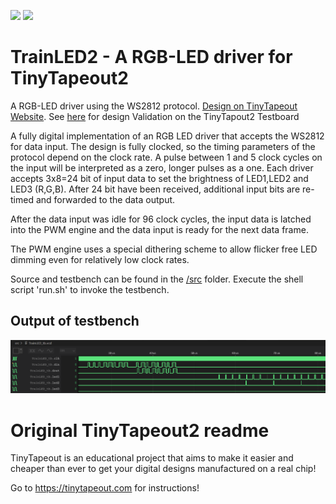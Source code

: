 ![](../../workflows/gds/badge.svg) ![](../../workflows/docs/badge.svg)

# TrainLED2 - A RGB-LED driver for TinyTapeout2

A RGB-LED driver using the WS2812 protocol. [Design on TinyTapeout Website](https://tinytapeout.com/runs/tt02/077/). See [here](./validation/) for design Validation on the TinyTapout2 Testboard

A fully digital implementation of an RGB LED driver that accepts the WS2812 for data input. The design is fully clocked, so the timing parameters of the protocol depend on the clock rate. A pulse between 1 and 5 clock cycles on the input will be interpreted as a zero, longer pulses as a one. Each driver accepts 3x8=24 bit of input data to set the brightness of LED1,LED2 and LED3 (R,G,B). After 24 bit have been received, additional input bits are re-timed and forwarded to the data output.

After the data input was idle for 96 clock cycles, the input data is latched into the PWM engine and the data input is ready for the next data frame.

The PWM engine uses a special dithering scheme to allow flicker free LED dimming even for relatively low clock rates.  

Source and testbench can be found in the [/src](/src) folder. Execute the shell script 'run.sh' to invoke the testbench.

## Output of testbench

![screenshot of testbench results](tb_screenshot.png)
# Original TinyTapeout2 readme

TinyTapeout is an educational project that aims to make it easier and cheaper than ever to get your digital designs manufactured on a real chip!

Go to https://tinytapeout.com for instructions!
